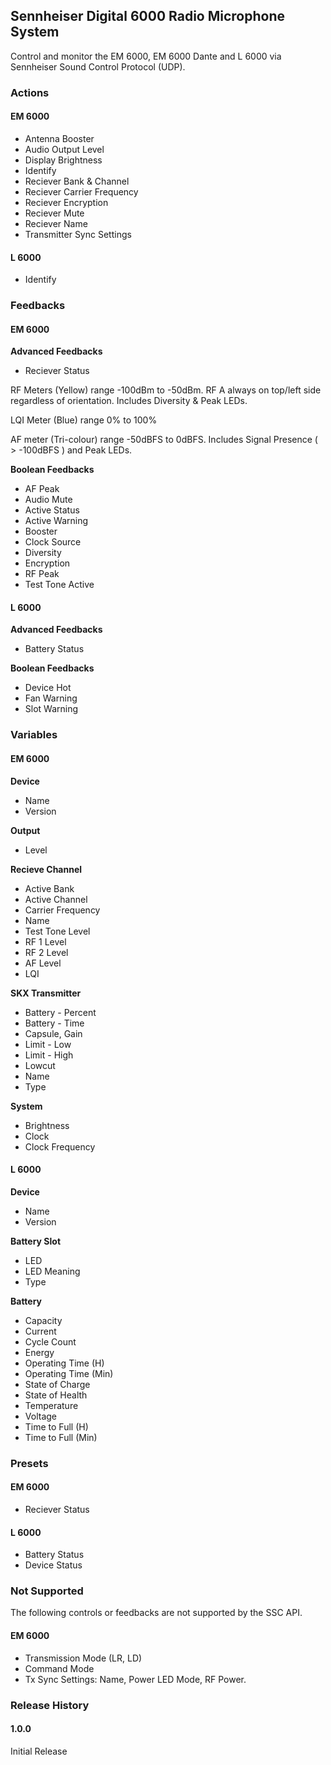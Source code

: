 ## Sennheiser Digital 6000 Radio Microphone System

Control and monitor the EM 6000, EM 6000 Dante and L 6000 via Sennheiser Sound Control Protocol (UDP).

### Actions

#### EM 6000

- Antenna Booster
- Audio Output Level
- Display Brightness
- Identify
- Reciever Bank & Channel
- Reciever Carrier Frequency
- Reciever Encryption
- Reciever Mute
- Reciever Name
- Transmitter Sync Settings

#### L 6000

- Identify

### Feedbacks

#### EM 6000

**Advanced Feedbacks**

- Reciever Status

RF Meters (Yellow) range -100dBm to -50dBm. RF A always on top/left side regardless of orientation. Includes Diversity & Peak LEDs.

LQI Meter (Blue) range 0% to 100%

AF meter (Tri-colour) range -50dBFS to 0dBFS. Includes Signal Presence ( > -100dBFS ) and Peak LEDs.

**Boolean Feedbacks**

- AF Peak
- Audio Mute
- Active Status
- Active Warning
- Booster
- Clock Source
- Diversity
- Encryption
- RF Peak
- Test Tone Active

#### L 6000

**Advanced Feedbacks**

- Battery Status

**Boolean Feedbacks**

- Device Hot
- Fan Warning
- Slot Warning

### Variables

#### EM 6000

**Device**

- Name
- Version

**Output**

- Level

**Recieve Channel**

- Active Bank
- Active Channel
- Carrier Frequency
- Name
- Test Tone Level
- RF 1 Level
- RF 2 Level
- AF Level
- LQI

**SKX Transmitter**

- Battery - Percent
- Battery - Time
- Capsule, Gain
- Limit - Low
- Limit - High
- Lowcut
- Name
- Type

**System**

- Brightness
- Clock
- Clock Frequency

#### L 6000

**Device**

- Name
- Version

**Battery Slot**

- LED
- LED Meaning
- Type

**Battery**
- Capacity
- Current
- Cycle Count
- Energy
- Operating Time (H)
- Operating Time (Min)
- State of Charge
- State of Health
- Temperature
- Voltage
- Time to Full (H)
- Time to Full (Min)

### Presets

#### EM 6000

- Reciever Status

#### L 6000

- Battery Status
- Device Status

### Not Supported

The following controls or feedbacks are not supported by the SSC API.

#### EM 6000

- Transmission Mode (LR, LD)
- Command Mode
- Tx Sync Settings: Name, Power LED Mode, RF Power.

### Release History

#### 1.0.0

Initial Release
